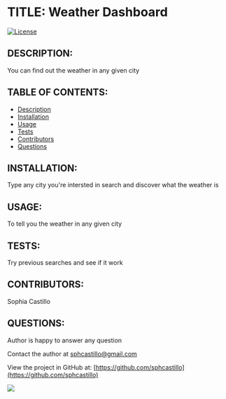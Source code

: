 
  # TITLE: Weather Dashboard
  
 [![License](https://img.shields.io/badge/License-Apache%202.0-blue.svg)](https://opensource.org/licenses/Apache-2.0)

  ## DESCRIPTION:
  You can find out the weather in any given city

  ## TABLE OF CONTENTS:
  - [Description](#description)
  - [Installation](#installation)
  - [Usage](#usage)
  - [Tests](#tests)
  - [Contributors](#contributors)
  - [Questions](#questions)


  ## INSTALLATION:
  Type any city you're intersted in search and discover what the weather is 

 ## USAGE:
  To tell you the weather in any given city

 ## TESTS:
  Try previous searches and see if it work 

 ## CONTRIBUTORS:
  Sophia Castillo

  ## QUESTIONS:
  Author is happy to answer any question

  
 Contact the author at sphcastillo@gmail.com
  
 View the project in GitHub at: [https://github.com/sphcastillo](https://github.com/sphcastillo)
 
  
 <img src="https://avatars1.githubusercontent.com/u/41237903?v=4"/>




